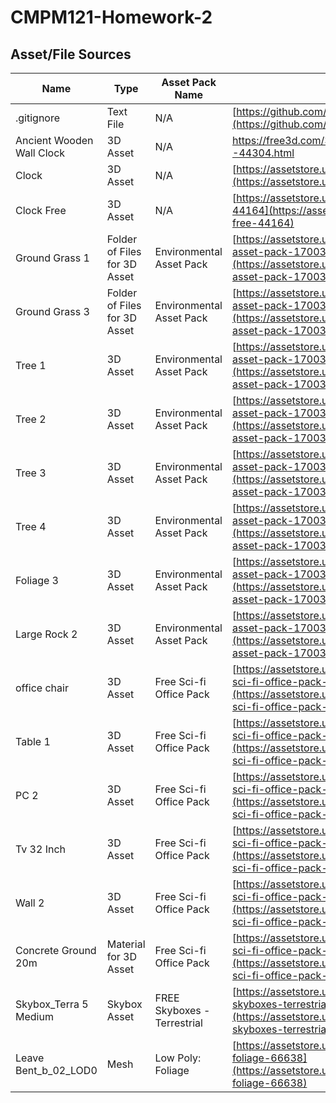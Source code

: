 # CMPM121-Homework-2

## Asset/File Sources
| Name | Type | Asset Pack Name | Source |
| --- | --- | --- | --- |
| .gitignore | Text File | N/A | [https://github.com/github/gitignore/blob/main/Unity.gitignore](https://github.com/github/gitignore/blob/main/Unity.gitignore) |
| Ancient Wooden Wall Clock | 3D Asset | N/A | https://free3d.com/3d-model/ancient-wooden-wall-clock--44304.html |
| Clock | 3D Asset | N/A | [https://assetstore.unity.com/packages/3d/props/interior/clock-4250](https://assetstore.unity.com/packages/3d/props/interior/clock-4250)
| Clock Free | 3D Asset | N/A | [https://assetstore.unity.com/packages/3d/props/interior/clock-free-44164](https://assetstore.unity.com/packages/3d/props/interior/clock-free-44164) |
| Ground Grass 1 | Folder of Files for 3D Asset | Environmental Asset Pack | [https://assetstore.unity.com/packages/3d/environments/environmental-asset-pack-170036](https://assetstore.unity.com/packages/3d/environments/environmental-asset-pack-170036) |
| Ground Grass 3 | Folder of Files for 3D Asset | Environmental Asset Pack | [https://assetstore.unity.com/packages/3d/environments/environmental-asset-pack-170036](https://assetstore.unity.com/packages/3d/environments/environmental-asset-pack-170036) |
| Tree 1 | 3D Asset | Environmental Asset Pack | [https://assetstore.unity.com/packages/3d/environments/environmental-asset-pack-170036](https://assetstore.unity.com/packages/3d/environments/environmental-asset-pack-170036) |
| Tree 2 | 3D Asset | Environmental Asset Pack | [https://assetstore.unity.com/packages/3d/environments/environmental-asset-pack-170036](https://assetstore.unity.com/packages/3d/environments/environmental-asset-pack-170036) |
| Tree 3 | 3D Asset | Environmental Asset Pack | [https://assetstore.unity.com/packages/3d/environments/environmental-asset-pack-170036](https://assetstore.unity.com/packages/3d/environments/environmental-asset-pack-170036) |
| Tree 4 | 3D Asset | Environmental Asset Pack | [https://assetstore.unity.com/packages/3d/environments/environmental-asset-pack-170036](https://assetstore.unity.com/packages/3d/environments/environmental-asset-pack-170036) |
| Foliage 3 | 3D Asset | Environmental Asset Pack | [https://assetstore.unity.com/packages/3d/environments/environmental-asset-pack-170036](https://assetstore.unity.com/packages/3d/environments/environmental-asset-pack-170036) |
| Large Rock 2 | 3D Asset | Environmental Asset Pack | [https://assetstore.unity.com/packages/3d/environments/environmental-asset-pack-170036](https://assetstore.unity.com/packages/3d/environments/environmental-asset-pack-170036) |
| office chair | 3D Asset | Free Sci-fi Office Pack | [https://assetstore.unity.com/packages/3d/environments/sci-fi/free-sci-fi-office-pack-195067](https://assetstore.unity.com/packages/3d/environments/sci-fi/free-sci-fi-office-pack-195067) |
| Table 1 | 3D Asset | Free Sci-fi Office Pack | [https://assetstore.unity.com/packages/3d/environments/sci-fi/free-sci-fi-office-pack-195067](https://assetstore.unity.com/packages/3d/environments/sci-fi/free-sci-fi-office-pack-195067) |
| PC 2 | 3D Asset | Free Sci-fi Office Pack | [https://assetstore.unity.com/packages/3d/environments/sci-fi/free-sci-fi-office-pack-195067](https://assetstore.unity.com/packages/3d/environments/sci-fi/free-sci-fi-office-pack-195067) |
| Tv 32 Inch | 3D Asset | Free Sci-fi Office Pack | [https://assetstore.unity.com/packages/3d/environments/sci-fi/free-sci-fi-office-pack-195067](https://assetstore.unity.com/packages/3d/environments/sci-fi/free-sci-fi-office-pack-195067) |
| Wall 2 | 3D Asset | Free Sci-fi Office Pack | [https://assetstore.unity.com/packages/3d/environments/sci-fi/free-sci-fi-office-pack-195067](https://assetstore.unity.com/packages/3d/environments/sci-fi/free-sci-fi-office-pack-195067) |
| Concrete Ground 20m | Material for 3D Asset | Free Sci-fi Office Pack | [https://assetstore.unity.com/packages/3d/environments/sci-fi/free-sci-fi-office-pack-195067](https://assetstore.unity.com/packages/3d/environments/sci-fi/free-sci-fi-office-pack-195067) |
| Skybox_Terra 5 Medium | Skybox Asset | FREE Skyboxes - Terrestrial | [https://assetstore.unity.com/packages/2d/textures-materials/sky/free-skyboxes-terrestrial-184682](https://assetstore.unity.com/packages/2d/textures-materials/sky/free-skyboxes-terrestrial-184682) |
| Leave Bent_b_02_LOD0 | Mesh | Low Poly: Foliage | [https://assetstore.unity.com/packages/3d/vegetation/low-poly-foliage-66638](https://assetstore.unity.com/packages/3d/vegetation/low-poly-foliage-66638) |